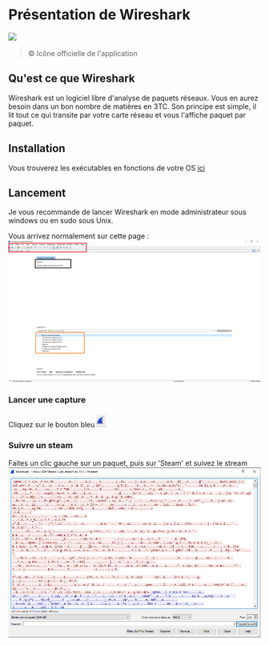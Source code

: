 # Présentation de Wireshark

![](https://upload.wikimedia.org/wikipedia/commons/thumb/d/df/Wireshark_icon.svg/langfr-440px-Wireshark_icon.svg.png)
>  © Icône officielle de l'application
 
## Qu'est ce que Wireshark
 
Wireshark est un logiciel libre d'analyse de paquets réseaux.
Vous en aurez besoin dans un bon nombre de matières en 3TC.
Son principe est simple, il lit tout ce qui transite par votre carte réseau et vous l'affiche paquet par paquet.

## Installation

Vous trouverez les exécutables en fonctions de votre OS [ici](https://www.wireshark.org/download.html)

## Lancement

Je vous recommande de lancer Wireshark en mode administrateur sous windows ou en sudo sous Unix.

Vous arrivez normalement sur cette page :
![](img/acceuil.png)

### Lancer une capture

Cliquez sur le bouton bleu
![](img/capture.png)

### Suivre un steam

Faites un clic gauche sur un paquet, puis sur 'Steam' et suivez le stream
![](img/stream.png)
